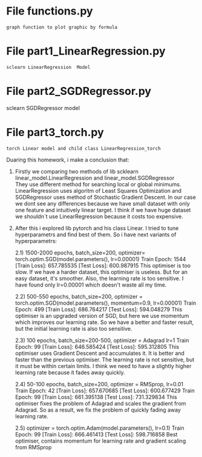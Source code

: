 

# File functions.py
    graph function to plot graphic by formula
    
# File part1_LinearRegression.py
    sclearn LinearRegression  Model 

# File part2_SGDRegressor.py
   sclearn  SGDRegressor model

# File part3_torch.py
    torch Linear model and child class LinearRegression_torch 
Duaring this homework, i make a conclusion that:
1) Firstly we comparing two methods of lib scklearn linear_model.LinearRegression and linear_model.SGDRegressor  
   They use different method for searching local or global minimums. LinearRegression uses algoritm of Least Squares Optimization
   and SGDRegressor uses method of Stochastic Gradient Descent. In our case we dont see any differences because we have small dataset with only one feature and intuitively linear target. I think if we have huge dataset we shouldn`t use  LinearRegression because it costs too expensive. 
   
2) After this i explored lib pytorch and his class Linear. I tried to tune hyperparametrs and find best of them. So i have next variants of hyperparametrs:

    2.1) 1500-2000 epochs, batch_size=200, optimizer= torch.optim.SGD(model.parameters(), lr=0.00001)
        Train Epoch: 1544        [Train Loss]: 657.785535        [Test Loss]: 600.987915
        This optimiser is too slow. If we have a harder dataset, this optimiser is useless. But for an easy dataset, it's smoother. Also, the learning rate is too sensitive. I have found only lr=0.00001 which doesn't waste all my time.
        
    2.2) 500-550 epochs, batch_size=200, optimizer = torch.optim.SGD(model.parameters(), momentum=0.9, lr=0.00001)
        Train Epoch: 499         [Train Loss]: 686.764217        [Test Loss]: 594.048279
        This optimiser is an upgraded version of SGD, but here we use momentum which improves our learning rate. So we have a better and faster result, but the initial learning rate is also too sensitive.
        
    2.3) 100 epochs, batch_size=200-500, optimizer = Adagrad  lr=1
        Train Epoch: 99          [Train Loss]: 646.585424        [Test Loss]: 595.312805
        This optimiser uses Gradient Descent and accumulates it. It is better and faster than the previous optimiser. The learning rate is not sensitive, but it must be within certain limits. I think we need to have a slightly higher learning rate because it fades away quickly.
        
    2.4) 50-100 epochs, batch_size=200, optimizer = RMSprop,  lr=0.01
        Train Epoch: 42          [Train Loss]: 657.670685        [Test Loss]: 600.677429
        Train Epoch: 99          [Train Loss]: 661.395138        [Test Loss]: 731.329834
        This optimiser fixes the problem of Adagrad and scales the gradient from Adagrad. So as a result, we fix the problem of quickly fading away learning rate.
        
    2.5) optimizer = torch.optim.Adam(model.parameters(), lr=0.1)
        Train Epoch: 99          [Train Loss]: 666.461413        [Test Loss]: 598.716858
        Best optimiser, contains momentum for learning rate and gradient scaling from RMSprop

